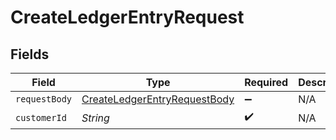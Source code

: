 # CreateLedgerEntryRequest


## Fields

| Field                                                                                   | Type                                                                                    | Required                                                                                | Description                                                                             |
| --------------------------------------------------------------------------------------- | --------------------------------------------------------------------------------------- | --------------------------------------------------------------------------------------- | --------------------------------------------------------------------------------------- |
| `requestBody`                                                                           | [CreateLedgerEntryRequestBody](../../models/operations/CreateLedgerEntryRequestBody.md) | :heavy_minus_sign:                                                                      | N/A                                                                                     |
| `customerId`                                                                            | *String*                                                                                | :heavy_check_mark:                                                                      | N/A                                                                                     |